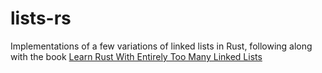 # lists-rs

Implementations of a few variations of linked lists in Rust, following along with the book [Learn Rust With Entirely Too Many Linked Lists](https://rust-unofficial.github.io/too-many-lists/)
